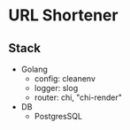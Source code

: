 # URL Shortener


## Stack

- Golang
  - config: cleanenv
  - logger: slog
  - router: chi, "chi-render"
- DB
  - PostgresSQL
